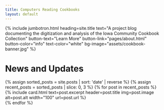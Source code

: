 ```yaml
---
title: Computers Reading Cookbooks
layout: default
---
```


{% include jumbotron.html heading=site.title text="A project blog documenting the digitization and analysis of the Iowa Community Cookbook Collection" button-text="Learn More" button-link="pages/about.html" button-color="info" text-color="white" bg-image="assets/cookbook-banner.jpg" %}

# News and Updates
<!---
This is pulling one card per blog post. Use this code later to change to news items and updates. Need to create a News collection in config
-->
<div class="container">
    <div class="row">
        {% assign sorted_posts = site.posts | sort: 'date' | reverse %}
        {% assign recent_posts = sorted_posts | slice: 0, 3 %}
        {% for post in recent_posts %}
            <div class="col-md-4">
                {% include card.html 
                    text=post.excerpt 
                    header=post.title 
                    img=post.image 
                    alt=post.alt 
                    width="100" 
                    url=post.url %}
            </div>
        {% endfor %}
    </div>
</div>
